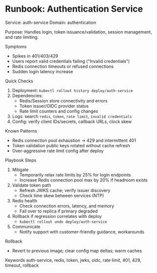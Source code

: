 # Runbook: Authentication Service

Service: auth-service
Domain: authentication

Purpose: Handles login, token issuance/validation, session management, and rate limiting.

Symptoms
- Spikes in 401/403/429
- Users report valid credentials failing ("Invalid credentials")
- Redis connection timeouts or refused connections
- Sudden login latency increase

Quick Checks
1) Deployment: `kubectl rollout history deploy/auth-service`
2) Dependencies:
   - Redis/Session store connectivity and errors
   - Token issuer/OIDC provider status
   - Rate limit counters and config changes
3) Logs: search `redis`, `token`, `rate limit`, `invalid credentials`
4) Config: verify client IDs/secrets, callback URLs, clock skew

Known Patterns
- Redis connection pool exhaustion → 429 and intermittent 401
- Token validation public keys rotated without cache refresh
- Over-aggressive rate limit config after deploy

Playbook Steps
1. Mitigate
   - Temporarily relax rate limits by 25% for login endpoints
   - Increase Redis connection pool max by 20% if headroom exists
2. Validate token path
   - Refresh JWKS cache; verify issuer discovery
   - Check time skew between services (NTP)
3. Redis health
   - Check connection errors, latency, and memory
   - Fail over to replica if primary degraded
4. Rollback if regression correlates with deploy
   - `kubectl rollout undo deploy/auth-service`
5. Communicate
   - Notify support with customer-friendly guidance, workarounds

Rollback
- Revert to previous image; clear config map deltas; warm caches

Keywords
auth-service, redis, token, jwks, oidc, rate limit, 401, 429, timeout, rollback
